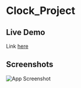 # Clock_Project

## Live Demo
Link [here](https://yaseenaminm.github.io/Clock_Project/)

## Screenshots

![App Screenshot](
    https://uc8e8f484e37aa2e3dae76a3344d.previews.dropboxusercontent.com/p/thumb/ACNV1UfNQL9SC_xVi0u3ybO4R-wpSXy5JDtJXIoI2aR-dd-dMrxe61dxR9KUvzaQ2vrGX7Xme4PlakCIzwyXLH2yn-DdsMOq7tUY8ehAWNYah2AGBjLa8wbuGD8N_2maAUXMNgQBLbFI01fEBLz6_qhT8SdXzMFFv9aAv5_FfltlHoGCXd7E1O4fovfWUftN9IaZmTEwkdyvMRjRIzY3qmGI11-ihssZpAyErQi9Q3-efk84nia6TO52akrubT9yln0fHde6TpibTAjJogoLOvZ9Inf_6mLbw4pXQ-3MTdh7OyGKAh8vjZdPtSyssSG0ofpf69o2EVCjiXWs2f_rAbjODeUx67vlX9FBbEPKcffsPlH3nlyisdGurcuOtRf__xMCzeDLjzCj0TXgFapTHfWM/p.png
)
